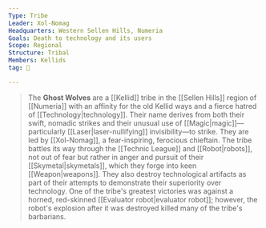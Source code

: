 ```yaml
---
Type: Tribe
Leader: Xol-Nomag
Headquarters: Western Sellen Hills, Numeria
Goals: Death to technology and its users
Scope: Regional
Structure: Tribal
Members: Kellids
tag: 👥

---
```


> The **Ghost Wolves** are a [[Kellid]] tribe in the [[Sellen Hills]] region of [[Numeria]] with an affinity for the old Kellid ways and a fierce hatred of [[Technology|technology]]. Their name derives from both their swift, nomadic strikes and their unusual use of [[Magic|magic]]—particularly [[Laser|laser-nullifying]] invisibility—to strike. They are led by [[Xol-Nomag]], a fear-inspiring, ferocious chieftain.
> The tribe battles its way through the [[Technic League]] and [[Robot|robots]], not out of fear but rather in anger and pursuit of their [[Skymetal|skymetals]], which they forge into keen [[Weapon|weapons]]. They also destroy technological artifacts as part of their attempts to demonstrate their superiority over technology. One of the tribe's greatest victories was against a horned, red-skinned [[Evaluator robot|evaluator robot]]; however, the robot's explosion after it was destroyed killed many of the tribe's barbarians.








